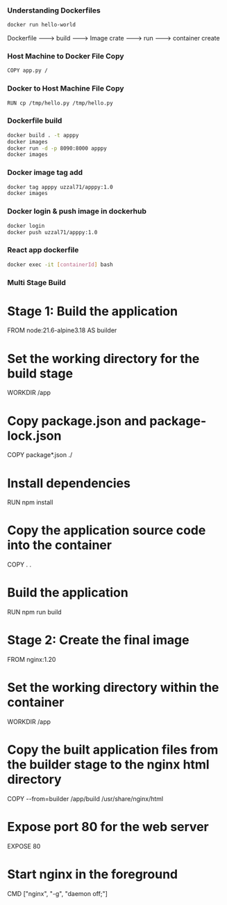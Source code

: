 ### Understanding Dockerfiles
```bash
docker run hello-world
```

Dockerfile ---> build ---> Image crate ---> run ---> container create

### Host Machine to Docker File Copy
```bash
COPY app.py /
```

### Docker to Host Machine File Copy
```bash
RUN cp /tmp/hello.py /tmp/hello.py
```

### Dockerfile build
```bash
docker build . -t apppy
docker images
docker run -d -p 8090:8000 apppy
docker images
```

### Docker image tag add
```bash
docker tag apppy uzzal71/apppy:1.0
docker images
```

### Docker login & push image in dockerhub
```bash
docker login
docker push uzzal71/apppy:1.0
```

### React app dockerfile
```bash
docker exec -it [containerId] bash
```

### Multi Stage Build
# Stage 1: Build the application
FROM node:21.6-alpine3.18 AS builder

# Set the working directory for the build stage
WORKDIR /app

# Copy package.json and package-lock.json
COPY package*.json ./

# Install dependencies
RUN npm install

# Copy the application source code into the container
COPY . .

# Build the application
RUN npm run build

# Stage 2: Create the final image
FROM nginx:1.20

# Set the working directory within the container
WORKDIR /app

# Copy the built application files from the builder stage to the nginx html directory
COPY --from=builder /app/build /usr/share/nginx/html

# Expose port 80 for the web server
EXPOSE 80

# Start nginx in the foreground
CMD ["nginx", "-g", "daemon off;"]